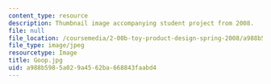 ```yaml
---
content_type: resource
description: Thumbnail image accompanying student project from 2008.
file: null
file_location: /coursemedia/2-00b-toy-product-design-spring-2008/a988b5985a029a4562ba668843faabd4_Goop.jpg
file_type: image/jpeg
resourcetype: Image
title: Goop.jpg
uid: a988b598-5a02-9a45-62ba-668843faabd4
---
```

